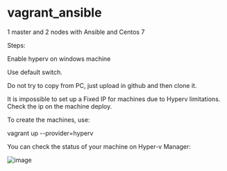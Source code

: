 # vagrant_ansible
1 master and 2 nodes with Ansible and Centos 7

Steps:

Enable hyperv on windows machine

Use default switch.

Do not try to copy from PC, just upload in github and then clone it.

It is impossible to set up a Fixed IP for machines due to Hyperv limitations. Check the ip on the machine deploy.

To create the machines, use:

vagrant up --provider=hyperv

You can check the status of your machine on Hyper-v Manager:

![image](https://user-images.githubusercontent.com/58102601/110521636-41e63d80-8110-11eb-8090-ff42de87c007.png)

